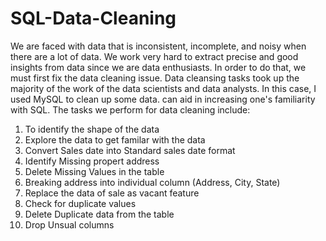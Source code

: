 # SQL-Data-Cleaning

We are faced with data that is inconsistent, incomplete, and noisy when there are a lot of data. We work very hard to extract precise and good insights from data since we are data enthusiasts. In order to do that, we must first fix the data cleaning issue. Data cleansing tasks took up the majority of the work of the data scientists and data analysts. In this case, I used MySQL to clean up some data. can aid in increasing one's familiarity with SQL.
The tasks we perform for data cleaning include:
1. To identify the shape of the data
2. Explore the data to get familar with the data
3. Convert Sales date into Standard sales date format
4. Identify Missing propert address
5.  Delete Missing Values in the table
6. Breaking address into individual column (Address, City, State)
7. Replace the data of sale as vacant feature
8. Check for duplicate values
9. Delete Duplicate data from the table
10. Drop Unsual columns
